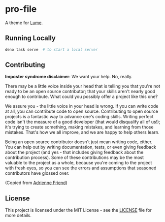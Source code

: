 # pro-file

A theme for [Lume](https://lume.land).

## Running Locally

```bash
deno task serve  # to start a local server
```

## Contributing

**Imposter syndrome disclaimer**: We want your help. No, really.

There may be a little voice inside your head that is telling you that you're not ready to be an open source contributor; that your skills aren't nearly good enough to contribute. What could you possibly offer a project like this one?

We assure you - the little voice in your head is wrong. If you can write code at all, you can contribute code to open source. Contributing to open source projects is a fantastic way to advance one's coding skills. Writing perfect code isn't the measure of a good developer (that would disqualify all of us!); it's trying to create something, making mistakes, and learning from those mistakes. That's how we all improve, and we are happy to help others learn.

Being an open source contributor doesn't just mean writing code, either. You can help out by writing documentation, tests, or even giving feedback about the project (and yes - that includes giving feedback about the contribution process). Some of these contributions may be the most valuable to the project as a whole, because you're coming to the project with fresh eyes, so you can see the errors and assumptions that seasoned contributors have glossed over.

(Copied from [Adrienne Friend](https://github.com/adriennefriend/imposter-syndrome-disclaimer))

## License

This project is licensed under the MIT License - see the [LICENSE](LICENSE.md) file for more details.